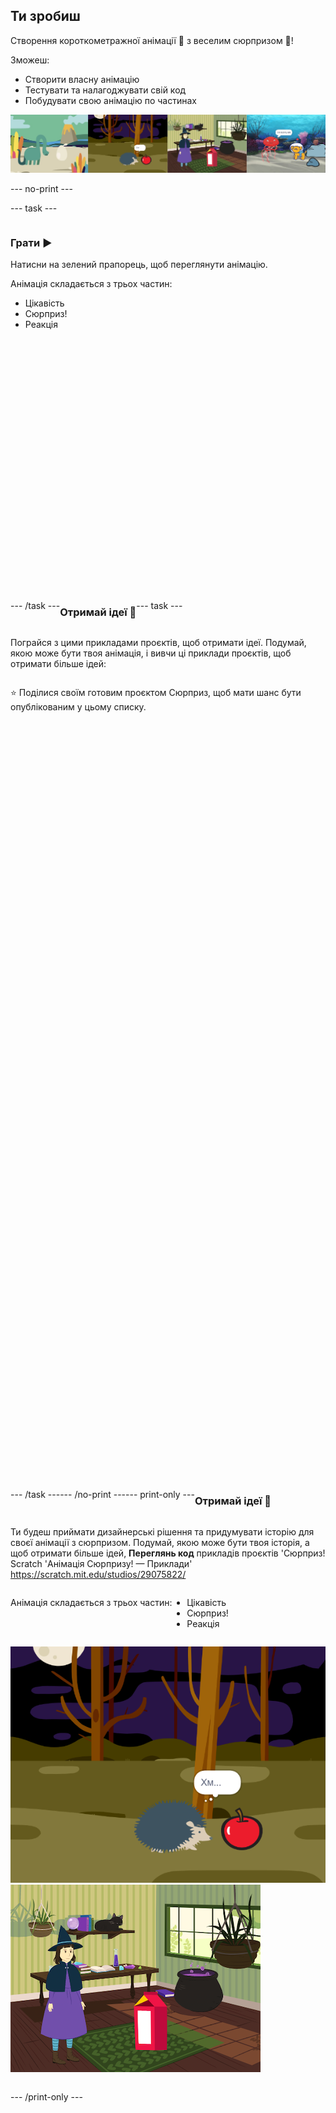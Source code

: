 ## Ти зробиш

Створення короткометражної анімації 🎥 з веселим сюрпризом 🎉!

Зможеш:

+ Створити власну анімацію
+ Тестувати та налагоджувати свій код
+ Побудувати свою анімацію по частинах

![Приклади проєктів.](images/surprise-example.png)

--- no-print ---

--- task ---

<div style="display: flex; flex-wrap: wrap">
<div style="flex-basis: 200px; flex-grow: 1">  

### Грати ▶️ 

Натисни на зелений прапорець, щоб переглянути анімацію.

Анімація складається з трьох частин:
+ Цікавість
+ Сюрприз!
+ Реакція

</div>
<div>
<div class="scratch-preview" style="margin-left: 15px;">
  <iframe allowtransparency="true" width="485" height="402" src="" frameborder="0"></iframe>
</div>

</div>

--- /task ---

### Отримай ідеї 💭

--- task ---

Пограйся з цими прикладами проєктів, щоб отримати ідеї. Подумай, якою може бути твоя анімація, і вивчи ці приклади проєктів, щоб отримати більше ідей:

⭐ Поділися своїм готовим проєктом Сюрприз, щоб мати шанс бути опублікованим у цьому списку.
<div class="scratch-preview" style="margin-left: 15px;">
  <iframe allowtransparency="true" width="485" height="402" src="" frameborder="0"></iframe>
</div>
<div class="scratch-preview" style="margin-left: 15px;">
  <iframe allowtransparency="true" width="485" height="402" src="" frameborder="0"></iframe>
</div>
<div class="scratch-preview" style="margin-left: 15px;">
  <iframe allowtransparency="true" width="485" height="402" src="" frameborder="0"></iframe>
</div>

--- /task ---

--- /no-print ---

--- print-only ---

### Отримай ідеї 💭

Ти будеш приймати дизайнерські рішення та придумувати історію для своєї анімації з сюрпризом. Подумай, якою може бути твоя історія, а щоб отримати більше ідей, **Переглянь код** прикладів проєктів 'Сюрприз! Scratch 'Анімація Сюрпризу! — Приклади' https://scratch.mit.edu/studios/29075822/

Анімація складається з трьох частин:
+ Цікавість
+ Сюрприз!
+ Реакція

![Проєкт 'БУУ!'.](images/boo.png) ![Проєкт 'Магія кота'.](images/cat-magic.png)

--- /print-only ---

 
